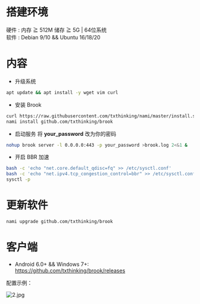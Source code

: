 # 搭建环境
硬件 : 内存 ≧ 512M 储存 ≧ 5G | 64位系统			
软件 : Debian 9/10 && Ubuntu 16/18/20
# 内容
- 升级系统
```bash
apt update && apt install -y wget vim curl
```
- 安装 Brook
```bash
curl https://raw.githubusercontent.com/txthinking/nami/master/install.sh | bash && sleep 6 && exec -l $SHELL
nami install github.com/txthinking/brook
```
- 启动服务
将 **your_password** 改为你的密码		
```bash
nohup brook server -l 0.0.0.0:443 -p your_password >brook.log 2<&1 &
```
- 开启 BBR 加速
```bash
bash -c 'echo "net.core.default_qdisc=fq" >> /etc/sysctl.conf'
bash -c 'echo "net.ipv4.tcp_congestion_control=bbr" >> /etc/sysctl.conf'
sysctl -p
```
# 更新软件
```bash
nami upgrade github.com/txthinking/brook
```
# 客户端
- Android 6.0+ && Windows 7+: https://github.com/txthinking/brook/releases

配置示例：		

![2.jpg](https://github.com/charlieethan/firewall-proxy/blob/master/photos/3.jpg)